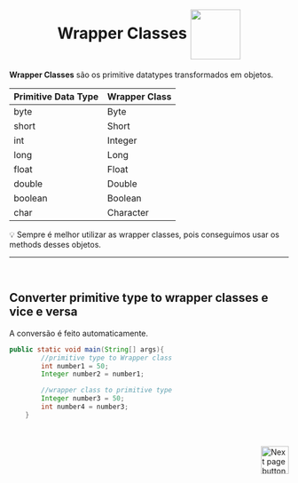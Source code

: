 <h1 align="center">
  Wrapper Classes
  <img src="https://cdn-icons-png.flaticon.com/512/2248/2248346.png" alt="" width="90px" align="center">
</h1>

**Wrapper Classes** são os primitive datatypes transformados em objetos.

| Primitive Data Type | Wrapper Class |
| :---                |           :---|
| byte                |	Byte          |
| short               |	Short         |
| int                 |	Integer       |
| long                |	Long          |
| float               |	Float         |
| double              |	Double        |
| boolean             |	Boolean       |
| char                |	Character     |


:bulb: Sempre é melhor utilizar as wrapper classes, pois conseguimos usar os methods desses objetos.

<hr>
<br>

## Converter primitive type to wrapper classes e vice e versa

A conversão é feito automaticamente.

```java
public static void main(String[] args){
        //primitive type to Wrapper class
        int number1 = 50;
        Integer number2 = number1;

        //wrapper class to primitive type
        Integer number3 = 50;
        int number4 = number3;
    }
```

<br>
<br>


<!-- Botão para próxima página -->
<a href="https://github.com/lGabrielDev/02.java/blob/main/Estudo/5.operators/1.introduction.html">
  <img src="https://cdn-icons-png.flaticon.com/512/8175/8175884.png" alt="Next page button" width="50px" align="right">
</a>